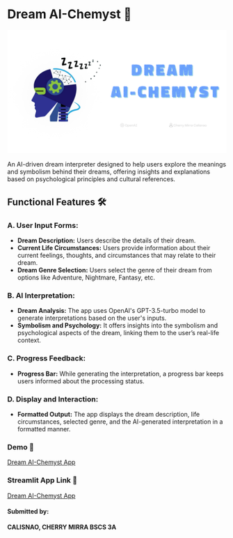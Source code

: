 # Dream AI-Chemyst 🌌
![Dream Interpretation](dream_ai.png)

An AI-driven dream interpreter designed to help users explore the meanings and symbolism behind their dreams, offering insights and explanations based on psychological principles and cultural references.



## Functional Features 🛠️

### A. User Input Forms:
- **Dream Description:** Users describe the details of their dream.
- **Current Life Circumstances:** Users provide information about their current feelings, thoughts, and circumstances that may relate to their dream.
- **Dream Genre Selection:** Users select the genre of their dream from options like Adventure, Nightmare, Fantasy, etc.

### B. AI Interpretation:
- **Dream Analysis:** The app uses OpenAI's GPT-3.5-turbo model to generate interpretations based on the user's inputs.
- **Symbolism and Psychology:** It offers insights into the symbolism and psychological aspects of the dream, linking them to the user’s real-life context.

### C. Progress Feedback:
- **Progress Bar:** While generating the interpretation, a progress bar keeps users informed about the processing status.

### D. Display and Interaction:
- **Formatted Output:** The app displays the dream description, life circumstances, selected genre, and the AI-generated interpretation in a formatted manner.



### Demo 🎥
[Dream AI-Chemyst App](https://drive.google.com/file/d/1-NuPxGMal0G9Sy3_HhLFvHhJUYxQkEVl/view?usp=sharing)
 

### Streamlit App Link 🔗
[Dream AI-Chemyst App](https://dreamapp-calisnao-cs3a.streamlit.app/)


#### Submitted by:
**CALISNAO, CHERRY MIRRA   BSCS 3A**
